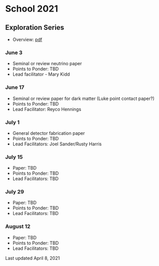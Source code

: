 # School 2021

## Exploration Series

- Overview: [pdf](https://drive.google.com/uc?id=1GweH-ZcilGQiPIrHUoUx-BsFVf6vNArS)

### June 3
- Seminal or review neutrino paper
- Points to Ponder: TBD
- Lead facilitator - Mary Kidd

### June 17
- Seminal or review paper for dark matter (Luke point contact paper?) 
- Points to Ponder: TBD
- Lead Facilitator: Reyco Hennings

### July 1
- General detector fabrication paper
- Points to Ponder: TBD
- Lead Facilitators: Joel Sander/Rusty Harris

### July 15
- Paper: TBD
- Points to Ponder: TBD
- Lead Facilitators: TBD
 
### July 29
- Paper: TBD
- Points to Ponder: TBD
- Lead Facilitators: TBD

### August 12
- Paper: TBD
- Points to Ponder: TBD
- Lead Facilitators: TBD

Last updated April 8, 2021
